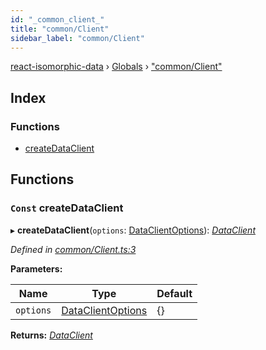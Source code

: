 ```yaml
---
id: "_common_client_"
title: "common/Client"
sidebar_label: "common/Client"
---
```


[react-isomorphic-data](../index.md) › [Globals](../globals.md) › ["common/Client"](_common_client_.md)

## Index

### Functions

* [createDataClient](_common_client_.md#const-createdataclient)

## Functions

### `Const` createDataClient

▸ **createDataClient**(`options`: [DataClientOptions](../interfaces/_common_types_.dataclientoptions.md)): *[DataClient](../interfaces/_common_types_.dataclient.md)*

*Defined in [common/Client.ts:3](https://github.com/jackyef/react-isomorphic-data/blob/06da012/packages/react-isomorphic-data/src/common/Client.ts#L3)*

**Parameters:**

Name | Type | Default |
------ | ------ | ------ |
`options` | [DataClientOptions](../interfaces/_common_types_.dataclientoptions.md) |  {} |

**Returns:** *[DataClient](../interfaces/_common_types_.dataclient.md)*
